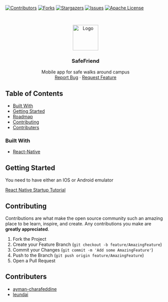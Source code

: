 <!--
*** Thanks for checking out this README Template. If you have a suggestion that would
*** make this better, please fork the repo and create a pull request or simply open
*** an issue with the tag "enhancement".
*** Thanks again! Now go create something AMAZING! :D
***
***
***
*** To avoid retyping too much info. Do a search and replace for the following:
*** github_username, repo_name, twitter_handle, email
-->





<!-- PROJECT SHIELDS -->
<!--
*** I'm using markdown "reference style" links for readability.
*** Reference links are enclosed in brackets [ ] instead of parentheses ( ).
*** See the bottom of this document for the declaration of the reference variables
*** for contributors-url, forks-url, etc. This is an optional, concise syntax you may use.
*** https://www.markdownguide.org/basic-syntax/#reference-style-links
-->
[![Contributors][contributors-shield]][contributors-url]
[![Forks][forks-shield]][forks-url]
[![Stargazers][stars-shield]][stars-url]
[![Issues][issues-shield]][issues-url]
[![Apache License][license-shield]][license-url]



<!-- PROJECT LOGO -->
<br />
<p align="center">
  <a href="https://github.com/Leundai/SafeFriend">
    <img src="https://www.flaticon.com/svg/static/icons/svg/2345/2345470.svg" alt="Logo" width="80" height="80">
  </a>

  <h3 align="center">SafeFriend</h3>

  <p align="center">
    Mobile app for safe walks around campus
    <br />
    <a href="https://github.com/Leundai/SafeFriend/issues">Report Bug</a>
    ·
    <a href="https://github.com/leundai/SafeFriend/issues">Request Feature</a>
  </p>
</p>



<!-- TABLE OF CONTENTS -->
## Table of Contents

* [Built With](#built-with)
* [Getting Started](#getting-started)
* [Roadmap](#roadmap)
* [Contributing](#contributing)
* [Contributers](#contributers)

### Built With

* [React-Native](https://github.com/necolas/react-native-web)

<!-- GETTING STARTED -->
## Getting Started
You need to have either an IOS or Android emulator

[React Native Startup Tutorial](https://reactnative.dev/docs/environment-setup)

<!-- CONTRIBUTING -->
## Contributing

Contributions are what make the open source community such an amazing place to be learn, inspire, and create. Any contributions you make are **greatly appreciated**.

1. Fork the Project
2. Create your Feature Branch (`git checkout -b feature/AmazingFeature`)
3. Commit your Changes (`git commit -m 'Add some AmazingFeature'`)
4. Push to the Branch (`git push origin feature/AmazingFeature`)
5. Open a Pull Request

<!-- ACKNOWLEDGEMENTS -->
## Contributers

* [ayman-charafeddine](https://github.com/ayman-charafeddine)
* [leundai](https://github.com/leundai)





<!-- MARKDOWN LINKS & IMAGES -->
<!-- https://www.markdownguide.org/basic-syntax/#reference-style-links -->
[contributors-shield]: https://img.shields.io/github/contributors/leundai/SafeFriend.svg?style=flat-square
[contributors-url]: https://github.com/leundai/SafeFriend/graphs/contributors
[forks-shield]: https://img.shields.io/github/forks/leundai/SafeFriend.svg?style=flat-square
[forks-url]: https://github.com/Leundai/SafeFriend/network/members
[stars-shield]: https://img.shields.io/github/stars/leundai/SafeFriend.svg?style=flat-square
[stars-url]: https://github.com/Leundai/SafeFriend/stargazers
[issues-shield]: https://img.shields.io/github/issues/leundai/SafeFriend.svg?style=flat-square
[issues-url]: https://github.com/Leundai/SafeFriend/issues
[license-shield]: https://img.shields.io/github/license/leundai/SafeFriend.svg?style=flat-square
[license-url]: https://github.com/Leundai/SafeFriend/blob/main/LICENSE
[product-screenshot]: image.png
[product-screenshot2]: screenshot.png
